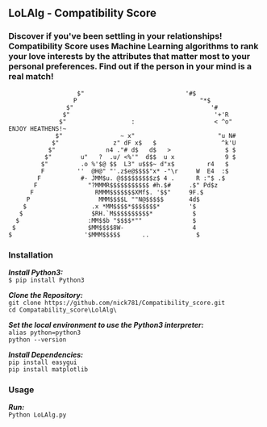## LoLAlg - Compatibility Score

### Discover if you've been settling in your relationships! Compatibility Score uses Machine Learning algorithms to rank your love interests by the attributes that matter most to your personal preferences. Find out if the person in your mind is a real match!
 
                       $"                            '#$
                      P                                  "*$
                    $"                                      '#
                   $"                                        '+'R
                  $"                  :                      < ^o"                 ENJOY HEATHENS!~
                 $"                ~ x"                       "u N#
                $"               z" dF x$   $                  ^k'U
               $"              n4 ."# d$   d$   >               $ $
              $"        u"   ?  .u/ <%'"  d$$  u x              9 $
             $"         .o %'$@ $$  L3" u$$$~ d"x$         r4   $     
             F         ''  @H@" "'.z$e@$$$$"x* -"\r     W  E4  :$
            F           #- JMM$u. @$$$$$$$$$z$ 4 .      R :"$ .$
           F              "?MMMR$$$$$$$$$$$ #h.$#     .$" Pd$z
          F                 RMMM$$$$$$$XMf$. '$$"     9F.$
         P                   MMM$$$$L ""N@$$$$$       4d$
        $                  .x *MM$$$$*$$$$$$$*        '$
       $                   $RH.`M$$$$$$$$$$*           $
      $                   :MM$$b "$$$$*""              $
     $                    $MM$$$$8W-                   4
    $                    '$MMM$$$$$      ..             $

### Installation

**_Install Python3:_**<br/>
 `$ pip install Python3`<br/>

**_Clone the Repository:_**<br/>
 `git clone https://github.com/nick781/Compatibility_score.git`<br/>
 `cd Compatability_score\LolAlg\`

**_Set the local environment to use the Python3 interpreter:_**<br/>
 `alias python=python3`<br/>
 `python --version`

**_Install Dependencies:_**<br/>
 `pip install easygui`<br/>
 `pip install matplotlib` 

### Usage
**_Run:_**<br/>
`Python LoLAlg.py`
